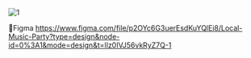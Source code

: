 
![1](https://github.com/pitersizovdev/local-music-party/assets/99538713/66cd8d9d-7eca-4e76-845c-f732d51c443e)

🎨Figma   https://www.figma.com/file/p2OYc6G3uerEsdKuYQlEi8/Local-Music-Party?type=design&node-id=0%3A1&mode=design&t=lIz0IVJ56vkRyZ7Q-1
